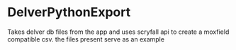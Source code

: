 # DelverPythonExport
Takes delver db files from the app and uses scryfall api to create a moxfield compatible csv. 
the files present serve as an example
